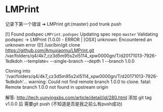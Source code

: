 # LMPrint

记录下第一个错误
➜  LMPrint git:(master) pod trunk push

[!] Found podspec `LMPrint.podspec`
Updating spec repo `master`
Validating podspec
 -> LMPrint (1.0.0)
    - ERROR | [OSX] unknown: Encountered an unknown error ([!] /usr/bin/git clone https://github.com/Amuxiaomu/LMPrint.git /var/folders/q4/4k7_cz3d5m95s2xl5114_xpw0000gn/T/d20171013-7926-1kdkdoh --template= --single-branch --depth 1 --branch 1.0.0

Cloning into '/var/folders/q4/4k7_cz3d5m95s2xl5114_xpw0000gn/T/d20171013-7926-1kdkdoh'...
warning: Could not find remote branch 1.0.0 to clone.
fatal: Remote branch 1.0.0 not found in upstream origin

解答:
http://tech.yunyingxbs.com/article/detail/id/280.html
添加 git tag v1.0.0 后 需要git push (不知道是否是我之前么有push成功)
